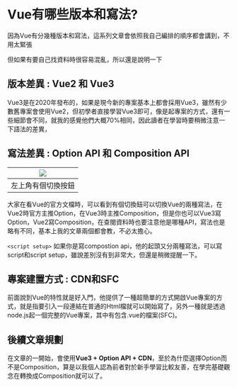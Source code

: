 # Vue有哪些版本和寫法?
因為Vue有分幾種版本和寫法，這系列文章會依照我自己編排的順序都會講到，不用太緊張

但如果有要自己找資料時很容易混亂，所以還是說明一下

## 版本差異 : Vue2 和 Vue3
Vue3是在2020年發布的，如果是現今新的專案基本上都會採用Vue3，雖然有少數舊專案會使用Vue2，但初學者直接學習Vue3即可，像是起專案的方式，還有一些細節會不同，就我的感覺他們大概70%相同，因此讀者在學習時要稍微注意一下語法的差異，

## 寫法差異 : Option API 和 Composition API


| ![](https://i.imgur.com/pFS7MGW.png)| 
| -------- |
| 左上角有個切換按鈕|


大家在看Vue的官方文檔時，可以看到有個切換鈕可以切換Vue的兩種寫法，在Vue2時官方主推Option，在Vue3時主推Composition，但是你也可以Vue3寫Option，Vue2寫Composition，在查閱資料時也要注意他是哪種API，寫法也是略有不同，基本上我的文章兩個都會教，不必太擔心。

`<script setup>`
如果你是寫compostion api，他的起頭又分兩種寫法，可以寫script和script setup，雖說差別沒有到非常大，但還是稍微提醒一下。

## 專案建置方式 : CDN和SFC
前面說到Vue的特性就是好入門，他提供了一種超簡單的方式開啟Vue專案的方式，就是指要引入一段連結在普通的Html檔就可以開始寫了，另外一種就是透過node.js起一個完整的Vue專案，其中有包含.vue的檔案(SFC)。

## 後續文章規劃
在文章的一開始，會使用**Vue3 + Option API + CDN**，至於為什麼選擇Option而不是Composition，算是以我個人認為前者對於新手學習比較友善，在學完基礎觀念在轉換成Composition就可以了。

